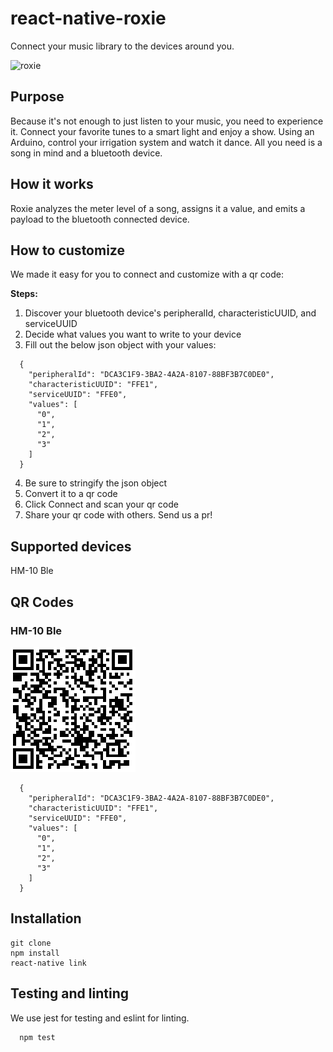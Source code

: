 # react-native-roxie
Connect your music library to the devices around you.

![roxie](https://cloud.githubusercontent.com/assets/13398476/26768877/729fc65c-4970-11e7-87e7-5174f197284b.gif)

## Purpose
Because it's not enough to just listen to your music, you need to experience it.  Connect your favorite tunes to a smart light and enjoy a show.  Using an Arduino, control your irrigation system and watch it dance.  All you need is a song in mind and a bluetooth device.

## How it works
Roxie analyzes the meter level of a song, assigns it a value, and emits a payload to the bluetooth connected device.

## How to customize
  We made it easy for you to connect and customize with a qr code:

  **Steps:**

  1. Discover your bluetooth device's peripheralId, characteristicUUID, and serviceUUID
  2. Decide what values you want to write to your device
  3. Fill out the below json object with your values:

```
  {
    "peripheralId": "DCA3C1F9-3BA2-4A2A-8107-88BF3B7C0DE0",
    "characteristicUUID": "FFE1",
    "serviceUUID": "FFE0",
    "values": [
      "0",
      "1",
      "2",
      "3"
    ]
  }
```
  4. Be sure to stringify the json object
  5. Convert it to a qr code
  6. Click Connect and scan your qr code
  7. Share your qr code with others. Send us a pr!

## Supported devices
  HM-10 Ble

## QR Codes

### HM-10 Ble
![HM-10 Ble](./_qrcodes_/hm-10_ble.png)
```
  {
    "peripheralId": "DCA3C1F9-3BA2-4A2A-8107-88BF3B7C0DE0",
    "characteristicUUID": "FFE1",
    "serviceUUID": "FFE0",
    "values": [
      "0",
      "1",
      "2",
      "3"
    ]
  }
```

## Installation
```
git clone
npm install
react-native link
```

## Testing and linting
We use jest for testing and eslint for linting.
```
  npm test
```

